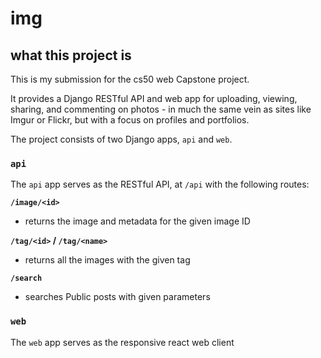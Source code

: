 # img

## what this project is

This is my submission for the cs50 web Capstone project.

It provides a Django RESTful API and web app for uploading, viewing, sharing, and commenting on photos - in much the same vein as sites like Imgur or Flickr, but with a focus on profiles and portfolios.

The project consists of two Django apps, `api` and `web`.

### `api`

The `api` app serves as the RESTful API, at `/api` with the following routes:

**`/image/<id>`**
- returns the image and metadata for the given image ID

**`/tag/<id>` / `/tag/<name>`**
- returns all the images with the given tag

**`/search`**
- searches Public posts with given parameters

### `web`

The `web` app serves as the responsive react web client

